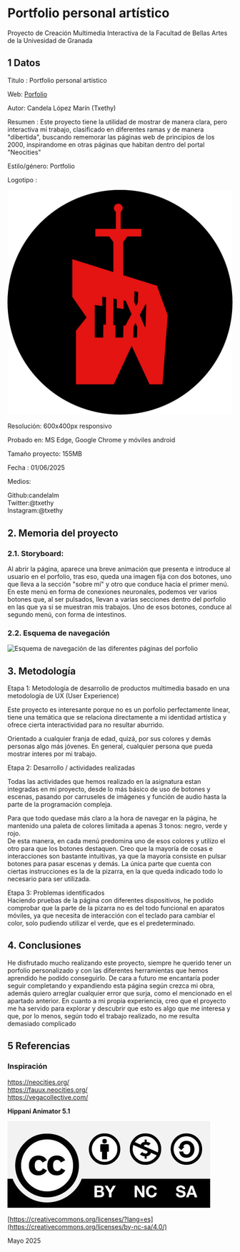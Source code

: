 # Portfolio personal artístico
Proyecto de Creación Multimedia Interactiva de la Facultad de Bellas Artes de la Univesidad de Granada

## 1 Datos
Titulo : Portfolio personal artístico

Web: [Porfolio](https://candelalm.github.io/txethy.github.io/)

Autor: Candela López Marín (Txethy)

Resumen : Este proyecto tiene la utilidad de mostrar de manera clara, pero interactiva mi trabajo, clasificado en diferentes ramas y de manera "dibertida", buscando rememorar las páginas web de principios de los 2000, inspirandome en otras páginas que habitan dentro del portal "Neocities"

Estilo/género: Portfolio

Logotipo : 

![Logotipo rojo y negro de un diente que tiene una espada clavado, en su interior, aparecen las letras "T" y "X"](https://github.com/candelalm/candelalm.github.io/blob/main/assets/LOGO%20TXETHY.jpg)

Resolución: 600x400px responsivo

Probado en: MS Edge, Google Chrome y móviles android 

Tamaño proyecto: 155MB

Fecha : 01/06/2025

Medios:

Github:candelalm </br>
Twitter:@txethy </br>
Instagram:@txethy

## 2. Memoria del proyecto
### 2.1. Storyboard:
Al abrir la página, aparece una breve animación que presenta e introduce al usuario en el porfolio, tras eso, queda una imagen fija con dos botones, uno que lleva a la sección "sobre mí" y otro que conduce hacia el primer menú. En este menú en forma de conexiones neuronales, podemos ver varios botones que, al ser pulsados, llevan a varias secciones dentro del porfolio en las que ya si se muestran mis trabajos. Uno de esos botones, conduce al segundo menú, con forma de intestinos.

### 2.2. Esquema de navegación

![Esquema de navegación de las diferentes páginas del porfolio](https://github.com/candelalm/candelalm.github.io/blob/main/assets/esquema%20navegaci%C3%B3n.jpg)

## 3. Metodología

Etapa 1: Metodología de desarrollo de productos multimedia basado en una metodología de UX (User Experience)

Este proyecto es interesante porque no es un porfolio perfectamente linear, tiene una temática que se relaciona directamente a mi identidad artística y ofrece cierta interactividad para no resultar aburrido.

Orientado a cualquier franja de edad, quizá, por sus colores y demás personas algo más jóvenes. En general, cualquier persona que pueda mostrar interes por mi trabajo.

Etapa 2: Desarrollo / actividades realizadas

Todas las actividades que hemos realizado en la asignatura estan integradas en mi proyecto, desde lo más básico de uso de botones y escenas, pasando por carruseles de imágenes y función de audio hasta la parte de la programación compleja. </br>

Para que todo quedase más claro a la hora de navegar en la página, he mantenido una paleta de colores limitada a apenas 3 tonos: negro, verde y rojo. </br>
De esta manera, en cada menú predomina uno de esos colores y utilizo el otro para que los botones destaquen. Creo que la mayoría de cosas e interacciones son bastante intuitivas, ya que la mayoría consiste en pulsar botones para pasar escenas y demás. La única parte que cuenta con ciertas instrucciones es la de la pizarra, en la que queda indicado todo lo necesario para ser utilizada.


Etapa 3: Problemas identificados </br>
Haciendo pruebas de la página con diferentes dispositivos, he podido comprobar que la parte de la pizarra no es del todo funcional en aparatos móviles, ya que necesita de interacción con el teclado para cambiar el color, solo pudiendo utilizar el verde, que es el predeterminado.

## 4. Conclusiones

He disfrutado mucho realizando este proyecto, siempre he querido tener un porfolio personalizado y con las diferentes herramientas que hemos aprendido he podido conseguirlo. De cara a futuro me encantaría poder seguir completando y expandiendo esta página según crezca mi obra, además quiero arreglar cualquier error que surja, como el mencionado en el apartado anterior. En cuanto a mi propia experiencia, creo que el proyecto me ha servido para explorar y descubrir que esto es algo que me interesa y que, por lo menos, según todo el trabajo realizado, no me resulta demasiado complicado

## 5 Referencias

### Inspiración
https://neocities.org/</br>
https://fauux.neocities.org/</br>
https://vegacollective.com/



**Hippani Animator 5.1**

![Imagen de la licencia](https://github.com/candelalm/candelalm.github.io/blob/main/assets/CC-BY-NC-SA-4.0.jpg)

[https://creativecommons.org/licenses/?lang=es](https://creativecommons.org/licenses/by-nc-sa/4.0/)

Mayo 2025
